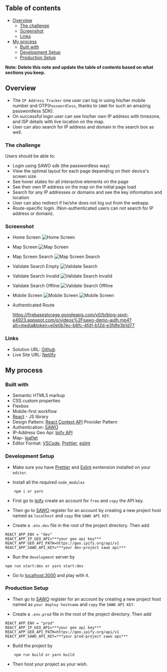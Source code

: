 ## Table of contents

- [Overview](#overview)
  - [The challenge](#the-challenge)
  - [Screenshot](#screenshot)
  - [Links](#links)
- [My process](#my-process)
  - [Built with](#built-with)
  - [Development Setup](#development-setup)
  - [Production Setup](#production-setup)

**Note: Delete this note and update the table of contents based on what sections you keep.**

## Overview

- The `IP Address Tracker` one user can log in using his/her mobile number and OTP(`Passwordless`, thanks to `SAWO` for such an amazing passwordless SDK).
- On successful login user can see his/her own IP address with timezone, and ISP details with live location on the map.
- User can also search for IP address and domain in the search box as well.

### The challenge

Users should be able to:

- Login using SAWO sdk (the passwordless way)
- View the optimal layout for each page depending on their device's screen size
- See hover states for all interactive elements on the page
- See their own IP address on the map on the initial page load
- Search for any IP addresses or domains and see the key information and location
- User can also redirect if he/she does not log out from the webapp.
- Route-specific login. (Non-authenticated users can not search for IP address or domain).

### Screenshot

- Home Screen
  ![Home Screen](./screenshots/page1.png)
- Map Screen
  ![Map Screen](./screenshots/page2.png)
- Map Screen Search
  ![Map Screen Search](./screenshots/page3.png)
- Validate Search Empty
  ![Validate Search](./screenshots/page4.png)
- Validate Search Invalid
  ![Validate Search Invalid](./screenshots/page5.png)
- Validate Search Offline
  ![Validate Search Offline](./screenshots/page6.png)

- Mobile Screen
  ![Mobile Screen](./screenshots/mobile2.png)
  ![Mobile Screen](./screenshots/mobile1.png)

- Authenticated Route

  https://firebasestorage.googleapis.com/v0/b/blog-spot-e4923.appspot.com/o/videos%2Fsawo-demo-auth.mp4?alt=media&token=e0e0b7ec-b6fc-4fd1-b12d-e3fdfe3b1d77

### Links

- Solution URL: [Github](https://github.com/JeevantheDev/IP-Tracker)
- Live Site URL: [Netlify](https://ip-tracker-prod.netlify.app/)

## My process

### Built with

- Semantic HTML5 markup
- CSS custom properties
- Flexbox
- Mobile-first workflow
- [React](https://reactjs.org/) - JS library
- Design Pattern: [React Context API](https://reactjs.org/docs/context.html) Provider Pattern
- Authentication: [SAWO](https://sawolabs.com/)
- IP-Address Geo Api: [Ipify API](https://geo.ipify.org/)
- Map- [leaflet](https://leafletjs.com/)
- Editor Format: [VSCode](https://code.visualstudio.com/), [Prettier](https://prettier.io/), [eslint](https://eslint.org/)

### Development Setup

- Make sure you have [Prettier](https://marketplace.visualstudio.com/items?itemName=esbenp.prettier-vscode) and [Eslint](https://marketplace.visualstudio.com/items?itemName=dbaeumer.vscode-eslint) exntension installed on your `editor`.

- Install all the required `node_modules`

```
    npm i or yarn
```

- First go to [Ipify](https://geo.ipify.org/) create an account for `free` and `copy` the API key.
- Then go to [SAWO](https://sawolabs.com/) register for an account by creating a new project host named as `localhost` and `copy` the `SAWO API KEY`.

- Create a `.env.dev` file in the root of the project directory. Then add

```
REACT_APP_ENV = "dev"
REACT_APP_IP_GEO_API=***your geo api key***
REACT_APP_GEO_API_PATH=https://geo.ipify.org/api/v1
REACT_APP_SAWO_API_KEY=***your dev-project sawo api***

```

- Run the `development` server by

```
npm run start:dev or yarn start:dev
```

- Go to [localhost:3000](http://localhost:3000/) and play with it.

### Production Setup

- Then go to [SAWO](https://sawolabs.com/) register for an account by creating a new project host named as `your deploy hostname` and `copy` the `SAWO API KEY`.

- Create a `.env.prod` file in the root of the project directory. Then add

```
REACT_APP_ENV = "prod"
REACT_APP_IP_GEO_API=***your geo api key***
REACT_APP_GEO_API_PATH=https://geo.ipify.org/api/v1
REACT_APP_SAWO_API_KEY=***your prod-project sawo api***

```

- Build the project by

```
    npm run build or yarn build
```

- Then host your project as your wish.
